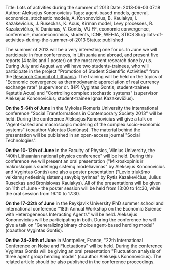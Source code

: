 Title: Lots of activities during the summer of 2013
Date: 2013-06-03 07:18
Author: Aleksejus Kononovicius
Tags: agent-based models, general, economics, stochastic models, A. Kononovicius, B. Kaulakys, I. Kazakevicius, J. Ruseckas, K. Acus, Kirman model, Levy processes, R. Kazakevičius, V. Daniunas, V. Gontis, VU FF, economic convergence, conference, macroeconomics, students, ICNF, WEHIA, STICS
Slug: lots-of-activities-during-the-summer-of-2013
Status: published

The summer of 2013 will be a very
interesting one for us. In June we will participate in four conferences,
in Lithuania and abroad, and present five reports (4 talks and 1 poster)
on the most recent research done by us. During July and August we will
have two students-trainees, who will participate in the project
"Promotion of Student Scientific
Activities" from the [Research
Council of Lithuania](https://lmt.lrv.lt/). The training will be held
on the topics of "Economic convergence as thermodynamic appreciation of
real currency exchange rate" (supervisor dr. (HP) Vygintas Gontis;
student-trainee Kęstutis Acus) and "Controling complex stochastic
systems" (supervisor Aleksejus Kononovicius; student-trainee Ignas
Kazakevičius).
<!--more-->

**On
the 5-6th of June** in the Mykolas Romeris University the international
conference "Social Transformations in Contemporary Society
2013" will be held. During the
conference Aleksejus Kononovicius will give a talk on "Agent-based and
macroscopic modeling of the complex socio-economic systems" (coauthor
Valentas Daniūnas). The material behind the presentation will be
published in an open-access journal "Social
Technologies".

**On
the 10-12th of June** in the Faculty of Physics, Vilnius University, the
"40th Lithuanian national physics
conference" will be held. During this
conference we will present an oral presentation ("Mikroskopinis ir
makroskopinis sudėtingų sistemų modeliavimas" by Aleksejus Kononovicius
and Vygintas Gontis) and also a poster presentation ("Levio triukšmo
veikiamų netiesinių sistemų savybių tyrimas" by Rytis Kazakevičius,
Julius Ruseckas and Bronislovas Kaulakys). All of the presentations will
be given on 11th of June - the poster session will be held from 13:00 to
14:30, while the oral session from 16:10 to 17:30.

**On the 17-22th of June** in the Reykjavik University PhD summer school
and international conference "18th Annual Workshop on the Economic
Science with Heterogeneous Interacting
Agents" will be held.
Aleksejus Kononovicius will be participating in both. During the
conference he will give a talk on "Generalizing binary choice
agent-based herding model" (coauthor Vygintas Gontis).

**On
the 24-28th of June** in Montpelier, France, "22th International
Conference on Noise and Fluctuations" will
be held. During the conference Vygintas Gontis will be giving an oral
presentation "Fluctuation analysis of three agent group herding model"
(coauthor Aleksejus Kononovicius). The related article should be also
published in the conference proceedings.
